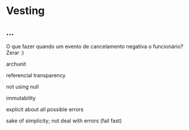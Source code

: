 # Vesting

## ...
O que fazer quando um evento de cancelamento negativa o funcionário? Zerar :)

archunit


referencial transparency

not using null

immutability

explicit about all possible errors

sake of simplicity; not deal with errors (fail fast)